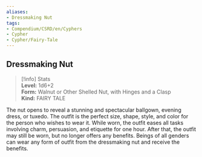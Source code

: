 ```yaml
---
aliases:
- Dressmaking Nut
tags:
- Compendium/CSRD/en/Cyphers
- Cypher
- Cypher/Fairy-Tale
---
```


  
## Dressmaking Nut  
>[!info] Stats  
> **Level:** 1d6+2  
> **Form:** Walnut or Other Shelled Nut, with Hinges and a Clasp  
> **Kind:** FAIRY TALE
  
The nut opens to reveal a stunning and spectacular ballgown, evening dress, or tuxedo. The outfit is the perfect size, shape, style, and color for the person who wishes to wear it. While worn, the outfit eases all tasks involving charm, persuasion, and etiquette for one hour. After that, the outfit may still be worn, but no longer offers any benefits. Beings of all genders can wear any form of outfit from the dressmaking nut and receive the benefits.